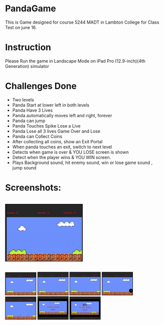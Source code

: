 # PandaGame
This is Game designed for course 5244 MADT in Lambton College for Class Test on june 16.

# Instruction
Please Run the game in Landscape Mode on iPad Pro (12.9-inch)(4th Generation) simulator

# Challenges Done
- Two levels
- Panda Start at lower left in both levels
- Panda Have 3 Lives
- Panda automatically moves left and right, forever
- Panda can jump
- Panda Touches Spike Lose a Live
- Panda Lose all 3 lives Game Over and Lose
- Panda can Collect Coins
- After collecting all coins, show an Exit Portal
- When panda touches an exit, switch to next level
- Detects when game is over & YOU LOSE screen is shown
- Detect when the player wins & YOU WIN screen.
- Plays Background sound, hit enemy sound, win or lose game sound , jump sound

# Screenshots:
<br>
<img
src="Screenshots/gameplay.gif"
raw=true
width="50%"
height = "40%"
/> 
<br>
<br>

<img
src="Screenshots/1.png"
raw=true
width="20%"
height = "10%"
/> 
<img
src="Screenshots/2.png"
raw=true
width="20%"
height = "10%"
/> 
<img
src="Screenshots/3.png"
raw=true
width="20%"
height = "10%"
/> 
<img
src="Screenshots/4.png"
raw=true
width="20%"
height = "10%"
/> 
<img
src="Screenshots/5.png"
raw=true
width="20%"
height = "10%"
/> 
<img
src="Screenshots/YouLose.png"
raw=true
width="20%"
height = "10%"
/> 
<img
src="Screenshots/YouWin.png"
raw=true
width="20%"
height = "10%"
/> 
